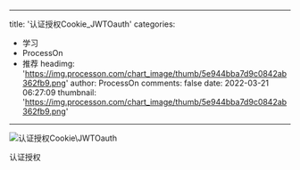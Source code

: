 
---
title: '认证授权Cookie_JWTOauth'
categories: 
 - 学习
 - ProcessOn
 - 推荐
headimg: 'https://img.processon.com/chart_image/thumb/5e944bba7d9c0842ab362fb9.png'
author: ProcessOn
comments: false
date: 2022-03-21 06:27:09
thumbnail: 'https://img.processon.com/chart_image/thumb/5e944bba7d9c0842ab362fb9.png'
---

<div>   
<img class="thumb" alt="认证授权Cookie\JWTOauth" src="https://img.processon.com/chart_image/thumb/5e944bba7d9c0842ab362fb9.png" referrerpolicy="no-referrer">
<p>认证授权</p>  
</div>
            